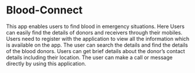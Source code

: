 # Blood-Connect
This app enables users to find blood in emergency situations. Here Users can easily find the details of donors and receivers through their mobiles. Users need to register with the application to view all the information which is available on the app. The user can search the details and find the details of the blood donors. Users can get brief details about the donor’s contact details including their location. The user can make a call or message directly by using this application.
